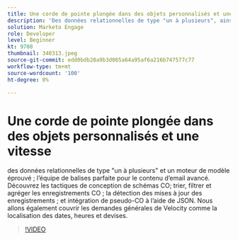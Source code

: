 ```yaml
---
title: Une corde de pointe plongée dans des objets personnalisés et une vitesse
description: 'Des données relationnelles de type "un à plusieurs", ainsi qu’un moteur de modèle éprouvé, constituent l’équipe de balises idéale pour le contenu d’email avancé. Découvrez les tactiques de conception de schémas de CO : tri, filtrage et agrégation des enregistrements de CO, détection des mises à jour d’enregistrement et intégration de pseudo-CO à l’aide de JSON.'
solution: Marketo Engage
role: Developer
level: Beginner
kt: 9708
thumbnail: 340313.jpeg
source-git-commit: edd0bdb28a9b3d065a64a95af6a216b747577c77
workflow-type: tm+mt
source-wordcount: '100'
ht-degree: 0%

---
```


# Une corde de pointe plongée dans des objets personnalisés et une vitesse

des données relationnelles de type &quot;un à plusieurs&quot; et un moteur de modèle éprouvé ; l’équipe de balises parfaite pour le contenu d’email avancé. Découvrez les tactiques de conception de schémas CO; trier, filtrer et agréger les enregistrements CO ; la détection des mises à jour des enregistrements ; et intégration de pseudo-CO à l’aide de JSON. Nous allons également couvrir les demandes générales de Velocity comme la localisation des dates, heures et devises.

>[!VIDEO](https://video.tv.adobe.com/v/340313/?quality=12&learn=on)
